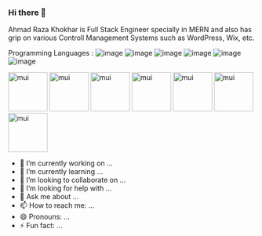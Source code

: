 ### Hi there 👋
Ahmad Raza Khokhar is Full Stack Engineer specially in MERN and also has grip on various Controll Management Systems such as WordPress, Wix, etc.

Programming Languages :
 ![image]() ![image]() ![image]() 
![image]()
![image]()
![image]()

<img src='https://github.com/AhmadRazaKhokhar1/AhmadRazaKhokhar1/assets/137413638/92a180d0-22b0-424b-8fbb-fa6a66c833bd' alt='mui' width='80' height='80'/>
<img src='https://github.com/AhmadRazaKhokhar1/AhmadRazaKhokhar1/assets/137413638/ea62f58e-c94d-44d7-aae7-06a0927dec9d' alt='mui' width='80' height='80'/>
<img src='https://github.com/AhmadRazaKhokhar1/AhmadRazaKhokhar1/assets/137413638/9aaf88cc-ec57-45b3-b366-de71b8f47083' alt='mui' width='80' height='80'/>
<img src='https://github.com/AhmadRazaKhokhar1/AhmadRazaKhokhar1/assets/137413638/aae9a65b-2280-4de5-8a75-4f7ce0dbc32c' alt='mui' width='80' height='80'/>
<img src='https://github.com/AhmadRazaKhokhar1/AhmadRazaKhokhar1/assets/137413638/f7a1dfb2-daa4-4053-9f5b-d9b70b4646fd' alt='mui' width='80' height='80'/>
<img src='https://github.com/AhmadRazaKhokhar1/AhmadRazaKhokhar1/assets/137413638/eb968d8f-0d41-43ca-ae79-6d6564ff0740' alt='mui' width='80' height='80'/>
<img src='https://github.com/AhmadRazaKhokhar1/AhmadRazaKhokhar1/assets/137413638/3f3667ab-f9af-48be-b176-23783b5bd5c5' alt='mui' width='80' height='80'/>



- 🔭 I’m currently working on ...
- 🌱 I’m currently learning ...
- 👯 I’m looking to collaborate on ...
- 🤔 I’m looking for help with ...
- 💬 Ask me about ...
- 📫 How to reach me: ...
- 😄 Pronouns: ...
- ⚡ Fun fact: ...

